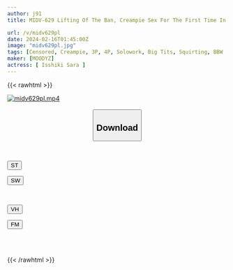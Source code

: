 ```yaml
---
author: j91
title: MIDV-629 Lifting Of The Ban, Creampie Sex For The First Time In My Life Sara Isshiki

url: /v/midv629pl
date: 2024-02-16T01:45:00Z
image: "midv629pl.jpg"
tags: [Censored, Creampie, 3P, 4P, Solowork, Big Tits, Squirting, BBW	]
maker: [MOODYZ]
actress: [ Isshiki Sara ]
---
```



{{< rawhtml >}}

<div class="video" data-videoid="bq70WzdLkXiPPqo">
    <a href="javascript:;">
        <img src="/v/midv629pl/midv629pl.jpg" width="WIDTH" height="HEIGHT" alt="midv629pl.mp4" loading="lazy">
    </a>
</div>

<script type="text/javascript" src="https://j91.asia/asset/on-demand-st.js"></script>

<br>
  <link rel="stylesheet" href="https://j91.asia/asset/bs5.css">
  
  <center>
  <button class="btn btn-primary" type="button" data-bs-toggle="collapse" data-bs-target=".multi-collapse" aria-expanded="false" aria-controls="multiCollapseExample1 multiCollapseExample2"><h2>Download</h2></button></center>
</p>
<div class="row">
  <div class="col">
    <div class="collapse multi-collapse" id="multiCollapseExample1">
      <div class="card card-body">
	      	      <br>
<div class="buttons">  
<p><a href="https://streamtape.to/v/bq70WzdLkXiPPqo" target="_blank"><button class="btn-hover color-3"><i class="fa fa-download"></i> ST</button></a></p>
<p><a href="https://cdnwish.com/w2xvffpyl2rx" target="_blank"><button class="btn-hover color-2"><i class="fa fa-download"></i> SW</button></a></p></div>
    </div>
  </div>
</div>
  <div class="col">
    <div class="collapse multi-collapse" id="multiCollapseExample2">
      <div class="card card-body">
	      <br>
<div class="buttons">
<p><a href="javascript:;" target="_blank"><button class="btn-hover color-9"><i class="fa fa-download"></i> VH</button></a></p>
<p><a href="javascript:;"><button class="btn-hover color-8"><i class="fa fa-download"></i> FM</button></a></p></div>
<br><br>
      </div>
    </div>
  </div>
</div>

{{< /rawhtml >}}